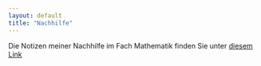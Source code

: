```yaml
---
layout: default
title: "Nachhilfe"
---
```


Die Notizen meiner Nachhilfe im Fach Mathematik finden Sie unter 
[diesem Link](https://drive.google.com/drive/folders/1AAoAJ-Jt57DLzBYcUa_BxFxcGmiYvOfv?usp=sharing)
